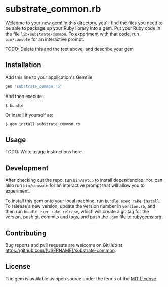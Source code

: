 # substrate_common.rb

Welcome to your new gem! In this directory, you'll find the files you need to be able to package up your Ruby library into a gem. Put your Ruby code in the file `lib/substrate/common`. To experiment with that code, run `bin/console` for an interactive prompt.

TODO: Delete this and the text above, and describe your gem

## Installation

Add this line to your application's Gemfile:

```ruby
gem 'substrate_common.rb'
```

And then execute:

    $ bundle

Or install it yourself as:

    $ gem install substrate_common.rb

## Usage

TODO: Write usage instructions here

## Development

After checking out the repo, run `bin/setup` to install dependencies. You can also run `bin/console` for an interactive prompt that will allow you to experiment.

To install this gem onto your local machine, run `bundle exec rake install`. To release a new version, update the version number in `version.rb`, and then run `bundle exec rake release`, which will create a git tag for the version, push git commits and tags, and push the `.gem` file to [rubygems.org](https://rubygems.org).

## Contributing

Bug reports and pull requests are welcome on GitHub at https://github.com/[USERNAME]/substrate-common.

## License

The gem is available as open source under the terms of the [MIT License](https://opensource.org/licenses/MIT).
